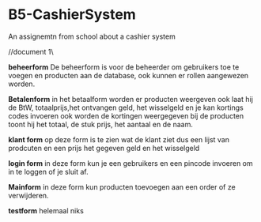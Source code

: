 # B5-CashierSystem
An assignemtn from school about a cashier system


//document 1\\

**beheerform**
De beheerform is voor de beheerder om gebruikers toe te voegen en producten aan de database, ook kunnen er rollen aangewezen worden. 

**Betalenform**
in het betaalform worden er producten weergeven ook laat hij de BtW, totaalprijs,het ontvangen geld, het wisselgeld en je kan kortings codes invoeren ook worden de kortingen weergegeven
bij de producten toont hij het totaal, de stuk prijs, het aantaal en de naam.

**klant form**
op deze form is te zien wat de klant ziet dus een lijst van prodcuten en een prijs het gegeven geld en het wisselgeld


**login form**
in deze form kun je een gebruikers en een pincode invoeren om in te loggen of je sluit af.



**Mainform**
in deze form kun producten toevoegen aan een order of ze verwijderen.




**testform**
helemaal niks
